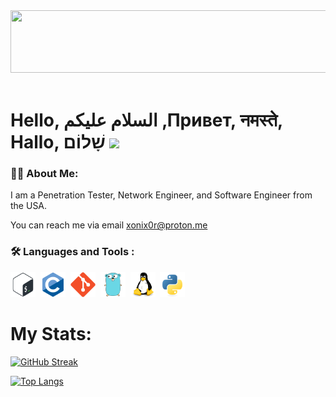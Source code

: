 <img src="https://media.giphy.com/media/8WeatsYCC54TC/giphy.gif" width="1000" height="100" />
<img src="https://komarev.com/ghpvc/?username=xonix0r&style=flat-square&color=blue" alt="" />

<h1>
  Hello, السلام عليكم ,Привет, नमस्ते, Hallo, שָׁלוֹם   
<img src="https://media.giphy.com/media/hvRJCLFzcasrR4ia7z/giphy.gif" width="30px"/>
</h1>




### :man_technologist: About Me:

I am a Penetration Tester, Network Engineer, and Software Engineer from the USA.

You can reach me via email xonix0r@proton.me

### :hammer_and_wrench: Languages and Tools :

<div>
  <img src="https://github.com/devicons/devicon/blob/master/icons/bash/bash-original.svg" title="BASH" alt="BASH" width="40" height="40"/>&nbsp;
   <img src="https://github.com/devicons/devicon/blob/master/icons/c/c-original.svg" title="C" alt="C" width="40" height="40"/>&nbsp;
   <img src="https://github.com/devicons/devicon/blob/master/icons/git/git-original.svg" title="GIT" alt="GIT" width="40" height="40"/>&nbsp;
   <img src="https://github.com/devicons/devicon/blob/master/icons/go/go-original.svg" title="GO" alt="GO" width="40" height="40"/>&nbsp;
   <img src="https://github.com/devicons/devicon/blob/master/icons/linux/linux-original.svg" title="LINUX" alt="LINUX" width="40" height="40"/>&nbsp;
   <img src="https://github.com/devicons/devicon/blob/master/icons/python/python-original.svg" title="PYTHON" alt="PYTHON" width="40" height="40"/>&nbsp;
  
  
  </div>

# My Stats:

[![GitHub Streak](http://github-readme-streak-stats.herokuapp.com?user=xonix0r&theme=dark&background=000000)](https://git.io/streak-stats)

[![Top Langs](https://github-readme-stats.vercel.app/api/top-langs/?username=xonix0r&layout=compact&theme=vision-friendly-dark)](https://github.com/anuraghazra/github-readme-stats)
